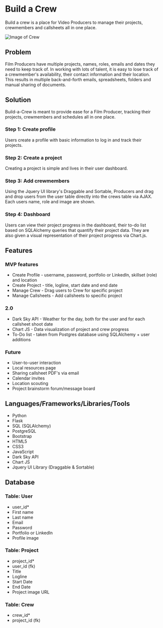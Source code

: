# Build a Crew
Build a crew is a place for Video Producers to manage their projects, crewmembers and callsheets all in one place.

![Image of Crew](http://i65.tinypic.com/2ahh46w.gif)

## Problem

Film Producers have multiple projects, names, roles, emails and dates they need to keep track of. In working with lots of talent, it is easy to lose track of a crewmember's availability, their contact information and their location. This results in multiple back-and-forth emails, spreadsheets, folders and manual sharing of documents.

## Solution

Build-a-Crew is meant to provide ease for a Film Producer, tracking their projects, crewmembers and schedules all in one place. 

### Step 1: Create profile
Users create a profile with basic information to log in and track their projects.

### Step 2: Create a project
Creating a project is simple and lives in their user dashboard.

### Step 3: Add crewmembers
Using the Jquery UI library's Draggable and Sortable, Producers and drag and drop users from the user table directly into the crews table via AJAX. Each users name, role and image are shown.

### Step 4: Dashboard
Users can view their project progress in the dashboard, their to-do list based on SQLAlchemy queries that quantify their project data. They are also given a visual representation of their project progress via Chart.js.

## Features
### MVP features
- Create Profile - username, password, portfolio or LinkedIn, skillset (role) and location
- Create Project - title, logline, start date and end date
- Manage Crew - Drag users to Crew for specific project
- Manage Callsheets - Add callsheets to specific project

### 2.0
- Dark Sky API - Weather for the day, both for the user and for each callsheet shoot date
- Chart JS - Data visualization of project and crew progress
- To-Do list - taken from Postgres database using SQLAlchemy + user additions

### Future
- User-to-user interaction
- Local resources page
- Sharing callsheet PDF's via email
- Calendar invites
- Location scouting
- Project brainstorm forum/message board

## Languages/Frameworks/Libraries/Tools
- Python
- Flask
- SQL (SQLAlchemy)
- PostgreSQL
- Bootstrap
- HTML5
- CSS3
- JavaScript
- Dark Sky API
- Chart JS
- Jquery UI Library (Draggable & Sortable)

## Database

### Table: User
- user_id*
- First name
- Last name
- Email
- Password
- Portfolio or LinkedIn
- Profile image

### Table: Project
- project_id*
- user_id (fk)
- Title
- Logline
- Start Date
- End Date
- Project image URL

### Table: Crew
- crew_id*
- project_id (fk)

